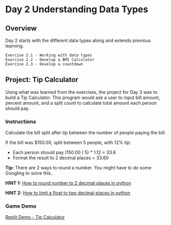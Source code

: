 # Day 2 Understanding Data Types

## Overview

Day 2 starts with the different data types along and extends previous learning.

    Exercise 2.1 - Working with data types
    Exercise 2.2 - Develop a BMI Calculator
    Exercise 2.3 - Develop a countdown

## Project: Tip Calculator

Using what was learned from the exercises, the project for Day 3 was to build a Tip Calculator. This program would ask a user to input bill amount, percent amount, and a split count to calculate total amount each person should pay.

### Instructions

Calculate the bill split after tip between the number of people paying the bill.

If the bill was $150.00, split between 5 people, with 12% tip:

- Each person should pay (150.00 / 5) * 1.12 = 33.6
- Format the result to 2 decimal places = 33.60

**Tip:** There are 2 ways to round a number. You might have to do some Googling to solve this.

**HINT 1:** [How to round number to 2 decimal places in python](https://www.google.com/search?q=how+to+round+number+to+2+decimal+places+python&oq=how+to+round+number+to+2+decimal)

**HINT 2:** [How to limit a float to two decimal places in python](https://www.kite.com/python/answers/how-to-limit-a-float-to-two-decimal-places-in-python)

### Game Demo

[Replit Demo - Tip Calculator](https://replit.com/@EoghyUnscripted/Tip-Calculator)